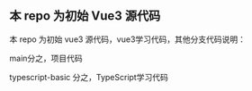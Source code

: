 ## 本 repo 为初始 Vue3 源代码

本 repo 为初始 vue3 源代码，vue3学习代码，其他分支代码说明：

main分之，项目代码

typescript-basic 分之，TypeScript学习代码
